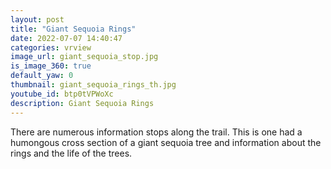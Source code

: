 ```yaml
---
layout: post
title: "Giant Sequoia Rings"
date: 2022-07-07 14:40:47
categories: vrview
image_url: giant_sequoia_stop.jpg
is_image_360: true
default_yaw: 0
thumbnail: giant_sequoia_rings_th.jpg
youtube_id: btp0tVPWoXc
description: Giant Sequoia Rings
---
```

There are numerous information stops along the trail. This is one had a humongous cross section of a giant sequoia tree and information about the rings and the life of the trees.